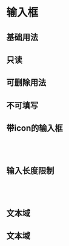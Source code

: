 # 输入框

## 基础用法
<ClientOnly>
<f-demo code='
   <if-input v-model="ms"></if-input>'>
<f-input/>
</f-demo>
</ClientOnly >

## 只读
<ClientOnly>
<f-demo code=''>
<if-input readonly value='这段话你只能读的说'/>
<if-input type="textarea" readonly value='这段话只能只读'/>
</f-demo>
</ClientOnly >

## 可删除用法
<ClientOnly>
<f-demo code='
   <if-input clearable></if-input>'>
<if-input clearable/>
<if-input type="textarea" clearable/>
</f-demo>
</ClientOnly >

## 不可填写
<ClientOnly>
<f-demo code='
   <if-input disabled></if-input>'>
<if-input disabled/>
<if-input type="textarea" disabled/>
</f-demo>
</ClientOnly >

## 带icon的输入框
<ClientOnly>
<f-demo code='
 <if-input icon="apple"/>
<if-input>
   <if-icon type="alipay" slot="preIcon" size="20"/>
</if-input>
<if-input>
   <if-icon type="wechat" slot="nextIcon" size="20"/>
</if-input>
<if-input>
   <if-icon type="qq" slot="preIcon" size="20"/>
   <if-icon type="true" slot="nextIcon" size="20"/>
</if-input>'>
<if-input type='password' icon="eye"/>
<if-input>
   <if-icon type="alipay" color='dark' slot="preIcon" size="20"/>
</if-input>
<if-input>
   <if-icon type="wechat" slot="nextIcon" size="20"/>
</if-input>
<br/><br/>
<if-input>
   <if-icon type="qq" slot="preIcon" size="20"/>
   <if-icon type="true" slot="nextIcon" size="20"/>
</if-input>
</f-demo>
</ClientOnly >

## 输入长度限制
<ClientOnly>
<f-demo code='
   <if-input maxlength="20"/>'>
<if-input maxlength="20"/><br/><br/>
<if-input maxlength="20" type="textarea"/>
</f-demo>
</ClientOnly >

## 文本域
<ClientOnly>
<f-demo code='
   <if-input maxlength="20"/>'>
<if-input type="textarea"/>
<if-input type="textarea" rows='2' cols='20'/>
<if-input type="textarea" rows='2' cols='20' maxlength="20"/>
</f-demo>
</ClientOnly >

## 文本域
<ClientOnly>
<f-demo code='
   <if-input maxlength="20"/>'>
<if-input type="password"/>
</f-demo>
</ClientOnly >
